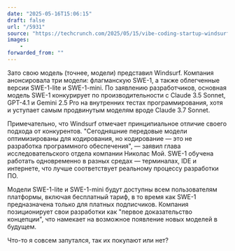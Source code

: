 ```yaml
---
date: "2025-05-16T15:06:15"
draft: false
url: "/5931"
source: "https://techcrunch.com/2025/05/15/vibe-coding-startup-windsurf-launches-in-house-ai-models/"
images:
    -
forwarded_from: ""
---
```


Зато свою модель (точнее, модели) представил Windsurf. Компания анонсировала три модели: флагманскую SWE-1, а также облегченные версии SWE-1-lite и SWE-1-mini. По заявлению разработчиков, основная модель SWE-1 конкурирует по производительности с Claude 3.5 Sonnet, GPT-4.1 и Gemini 2.5 Pro на внутренних тестах программирования, хотя и уступает самым продвинутым моделям вроде Claude 3.7 Sonnet.

Примечательно, что Windsurf отмечает принципиальное отличие своего подхода от конкурентов. "Сегодняшние передовые модели оптимизированы для кодирования, но кодирование — это не разработка программного обеспечения", — заявил глава исследовательского отдела компании Николас Мой. SWE-1 обучена работать одновременно в разных средах — терминалах, IDE и интернете, что лучше соответствует реальному процессу разработки ПО.

Модели SWE-1-lite и SWE-1-mini будут доступны всем пользователям платформы, включая бесплатный тариф, в то время как SWE-1 предназначена только для платных подписчиков. Компания позиционирует свои разработки как "первое доказательство концепции", что намекает на возможное появление новых моделей в будущем.

Что-то я совсем запутался, так их покупают или нет?
